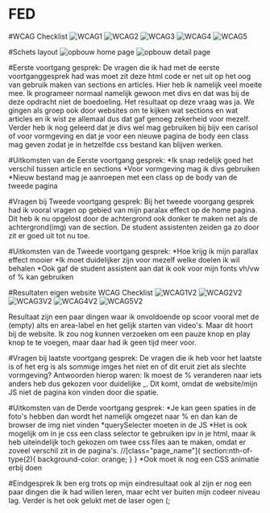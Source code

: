 # FED
#WCAG Checklist
![WCAG1](wcag_cl_1.jpg)
![WCAG2](wcag_cl_2.jpg)
![WCAG3](wcag_cl_3.jpg)
![WCAG4](wcag_cl_4.jpg)
![WCAG5](wcag_cl_5.jpg)

#Schets layout
![opbouw home page](Website_opbouw_home.png)
![opbouw detail page](Website_opbouw_detail.png)

#Eerste voortgang gesprek:
De vragen die ik had met de eerste voortganggesprek had was moet zit deze html code er net uit op het oog van gebruik maken van sections en articles. Hier heb ik namelijk veel moeite mee. Ik programeer normaal namelijk gewoon met divs en dat was bij de deze opdracht niet de boedoeling. Het resultaat op deze vraag was ja. We gingen als groep ook door websites om te kijken wat sections en wat articles en ik wist ze allemaal dus dat gaf genoeg zekerheid voor mezelf. Verder heb ik nog geleerd dat je divs wel mag gebruiken bij bijv een carisol of voor vormgeving en dat je voor een nieuwe pagina de body een class mag geven zodat je in hetzelfde css bestand kan blijven werken.

#Uitkomsten van de Eerste voortgang gesprek:
*Ik snap redelijk goed het verschil tussen article en sections
*Voor vormgeving mag ik divs gebruiken
*Nieuw bestand mag je aanroepen met een class op de body van de tweede pagina

#Vragen bij Tweede voortgang gesprek:
Bij het tweede voorgang gesprek had ik vooral vragen op gebied van mijn paralax effect op de home pagina. Dit heb ik nu opgelost door de achtergrond ook donker te maken net als de achtergrond(img) van de section. De student assistenten zeiden ga zo door zit er goed uit tot nu toe.

#Uitkomsten van de Tweede voortgang gesprek:
*Hoe krijg ik mijn parallax effect mooier
*Ik moet duidelijker zijn voor mezelf welke doelen ik wil behalen
*Ook gaf de student assistent aan dat ik ook voor mijn fonts vh/vw of % kan gebruiken

#Resultaten eigen website WCAG Checklist
![WCAG1V2](img/WCAG_1_V2.jpeg)
![WCAG2V2](img/WCAG_2_V2.jpeg)
![WCAG3V2](img/WCAG_3_V2.jpeg)
![WCAG4V2](img/WCAG_4_V2.jpeg)
![WCAG5V2](img/WCAG_5_V2.jpeg)

Resultaat zijn een paar dingen waar ik onvoldoende op scoor vooral met de (empty) alts en area-label en het gelijk starten van video's. Maar dit hoort bij de website. Ik zou nog kunnen verzoeken om een pauze knop en play knop te te voegen, maar daar had ik geen tijd meer voor.

#Vragen bij laatste voortgang gesprek:
De vragen die ik heb voor het laatste is of het erg is als sommige imges het niet en of dit eruit ziet als slechte vormgeving?
Antwoorden hierop waren: Ik moest de % veranderen naar iets anders heb dus gekozen voor duidelijke _. Dit komt, omdat de website/mijn JS niet de pagina kon vinden door die spatie.

#Uitkomsten van de Derde voortgang gesprek:
*Je kan geen spaties in de foto's hebben dan wordt het namelijk omgezet naar % en dan kan de browser de img niet vinden
*querySelecter moeten in de JS
*Het is ook mogelijk om in je css een class selector te gebruiken ipv in je html, maar ik heb uiteindelijk toch gekozen om twee css files aan te maken, omdat er zoveel verschil zit in de pagina's.
//[class="page_name"]{
  section:nth-of-type(2){
    background-color: orange;
  }
}
*Ook moet ik nog een CSS animatie erbij doen

#Eindgesprek
Ik ben erg trots op mijn eindresultaat ook al zijn er nog een paar dingen die ik had willen leren, maar echt ver buiten mijn codeer niveau lag. Verder is het ook gelukt met de laser ogen (; 